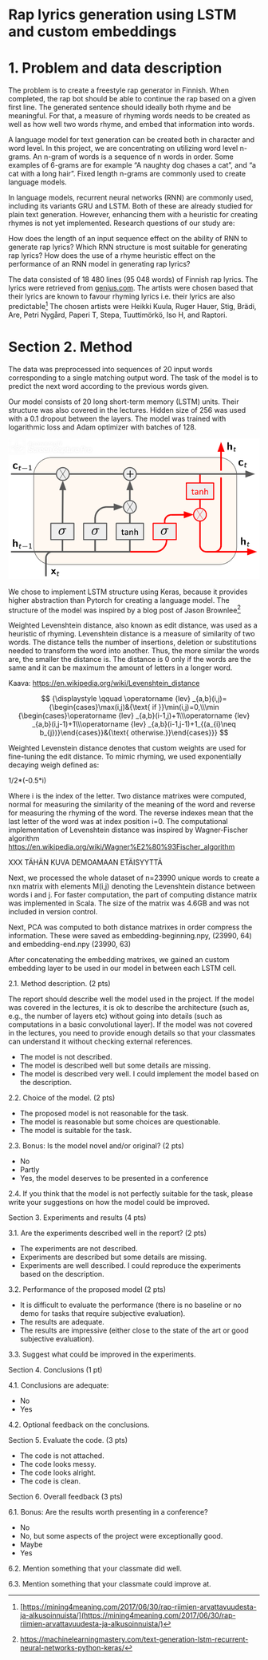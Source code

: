 
# Rap lyrics generation using LSTM and custom embeddings

# 1. Problem and data description

The problem is to create a freestyle rap generator in Finnish. When completed, the rap bot should be able to continue the rap based on a given first line. The generated sentence should ideally both rhyme and be meaningful. For that, a measure of rhyming words needs to be created as well as how well two words rhyme, and embed that information into words.

A language model for text generation can be created both in character and word level. In this project, we are concentrating on utilizing word level n-grams. An n-gram of words is a sequence of n words in order. Some examples of 6-grams are for example “A naughty dog chases a cat”, and “a cat with a long hair”. Fixed length n-grams are commonly used to create language models.

In language models, recurrent neural networks (RNN) are commonly used, including its variants GRU and LSTM. Both of these are already studied for plain text generation. However, enhancing them with a heuristic for creating rhymes is not yet implemented. Research questions of our study are:

How does the length of an input sequence effect on the ability of RNN to generate rap lyrics?
Which RNN structure is most suitable for generating rap lyrics?
How does the use of a rhyme heuristic effect on the performance of an RNN model in generating rap lyrics?

The data consisted of 18 480 lines (95 048 words) of Finnish rap lyrics. The lyrics were retrieved from [genius.com](https://genius.com). The artists were chosen based that their lyrics are known to favour rhyming lyrics i.e. their lyrics are also predictable[^1] The chosen artists were Heikki Kuula, Ruger Hauer, Stig, Brädi, Are, Petri Nygård, Paperi T, Stepa, Tuuttimörkö, Iso H, and Raptori.

[^1]: [https://mining4meaning.com/2017/06/30/rap-riimien-arvattavuudesta-ja-alkusoinnuista/](https://mining4meaning.com/2017/06/30/rap-riimien-arvattavuudesta-ja-alkusoinnuista/)


# Section 2. Method

The data was preprocessed into sequences of 20 input words corresponding to a single matching output word. The task of the model is to predict the next word according to the previous words given.

Our model consists of 20 long short-term memory (LSTM) units. Their structure was also covered in the lectures. Hidden size of 256 was used with a 0.1 dropout between the layers. The model was trained with logarithmic loss and Adam optimizer with batches of 128.

![LSTM cell](LSTM_cell.png)

We chose to implement LSTM structure using Keras, because it provides higher abstraction than Pytorch for creating a language model. The structure of the model was inspired by a blog post of Jason Brownlee[^2]

[^2]: https://machinelearningmastery.com/text-generation-lstm-recurrent-neural-networks-python-keras/


Weighted Levenshtein distance, also known as edit distance, was used as a heuristic of rhyming. Levenshtein distance is a measure of similarity of two words. The distance tells the number of insertions, deletion or substitutions needed to transform the word into another. Thus, the more similar the words are, the smaller the distance is. The distance is 0 only if the words are the same and it can be maximum the amount of letters in a longer word.

Kaava: https://en.wikipedia.org/wiki/Levenshtein_distance 

$$
{\displaystyle \qquad \operatorname {lev} _{a,b}(i,j)={\begin{cases}\max(i,j)&{\text{ if }}\min(i,j)=0,\\\min {\begin{cases}\operatorname {lev} _{a,b}(i-1,j)+1\\\operatorname {lev} _{a,b}(i,j-1)+1\\\operatorname {lev} _{a,b}(i-1,j-1)+1_{(a_{i}\neq b_{j})}\end{cases}}&{\text{ otherwise.}}\end{cases}}}
$$

Weighted Levenstein distance denotes that custom weights are used for fine-tuning the edit distance. To mimic rhyming, we used exponentially decaying weigh defined as:

1/2*(-0.5*i)

Where i is the index of the letter. Two distance matrixes were computed, normal for measuring the similarity of the meaning of the word and reverse for measuring the rhyming of the word. The reverse indexes mean that the last letter of the word was at index position i=0. The computational implementation of Levenshtein distance was inspired by Wagner-Fischer algorithm https://en.wikipedia.org/wiki/Wagner%E2%80%93Fischer_algorithm 

XXX TÄHÄN KUVA DEMOAMAAN ETÄISYYTTÄ

Next, we processed the whole dataset of n=23990 unique words to create a nxn matrix with elements M(i,j) denoting the Levenshtein distance between words i and j. For faster computation, the part of computing distance matrix was implemented in Scala. The size of the matrix was 4.6GB and was not included in version control.

Next, PCA was computed to both distance matrixes in order compress the information. These were saved as embedding-beginning.npy, (23990, 64)
 and embedding-end.npy (23990, 63)


After concatenating the embedding matrixes, we gained an custom embedding layer to be used in our model in between each LSTM cell.



2.1. Method description. (2 pts)

The report should describe well the model used in the project. If the model was covered in the lectures, it is ok to describe the architecture (such as, e.g., the number of layers etc) without going into details (such as computations in a basic convolutional layer). If the model was not covered in the lectures, you need to provide enough details so that your classmates can understand it without checking external references.

* The model is not described.
* The model is described well but some details are missing.
* The model is described very well. I could implement the model based on the description.

2.2. Choice of the model. (2 pts)

* The proposed model is not reasonable for the task.
* The model is reasonable but some choices are questionable.
* The model is suitable for the task.

2.3. Bonus: Is the model novel and/or original? (2 pts)

* No
* Partly
* Yes, the model deserves to be presented in a conference

2.4. If you think that the model is not perfectly suitable for the task, please write your suggestions on how the model could be improved.


Section 3. Experiments and results (4 pts)

3.1. Are the experiments described well in the report? (2 pts)

* The experiments are not described.
* Experiments are described but some details are missing.
* Experiments are well described. I could reproduce the experiments based on the description.

3.2. Performance of the proposed model (2 pts)

* It is difficult to evaluate the performance (there is no baseline or no demo for tasks that require subjective evaluation).
* The results are adequate.
* The results are impressive (either close to the state of the art or good subjective evaluation).

3.3. Suggest what could be improved in the experiments.


Section 4. Conclusions (1 pt)

4.1. Conclusions are adequate:

* No
* Yes

4.2. Optional feedback on the conclusions.


Section 5. Evaluate the code. (3 pts)

* The code is not attached.
* The code looks messy.
* The code looks alright.
* The code is clean.


Section 6. Overall feedback (3 pts)

6.1. Bonus: Are the results worth presenting in a conference?

* No
* No, but some aspects of the project were exceptionally good.
* Maybe
* Yes

6.2. Mention something that your classmate did well.

6.3. Mention something that your classmate could improve at.








